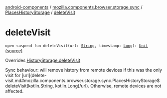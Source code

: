 [android-components](../../index.md) / [mozilla.components.browser.storage.sync](../index.md) / [PlacesHistoryStorage](index.md) / [deleteVisit](./delete-visit.md)

# deleteVisit

`open suspend fun deleteVisit(url: `[`String`](https://kotlinlang.org/api/latest/jvm/stdlib/kotlin/-string/index.html)`, timestamp: `[`Long`](https://kotlinlang.org/api/latest/jvm/stdlib/kotlin/-long/index.html)`): `[`Unit`](https://kotlinlang.org/api/latest/jvm/stdlib/kotlin/-unit/index.html) [(source)](https://github.com/mozilla-mobile/android-components/blob/master/components/browser/storage-sync/src/main/java/mozilla/components/browser/storage/sync/PlacesHistoryStorage.kt#L164)

Overrides [HistoryStorage.deleteVisit](../../mozilla.components.concept.storage/-history-storage/delete-visit.md)

Sync behaviour: will remove history from remote devices if this was the only visit for [url](delete-visit.md#mozilla.components.browser.storage.sync.PlacesHistoryStorage$deleteVisit(kotlin.String, kotlin.Long)/url).
Otherwise, remote devices are not affected.

